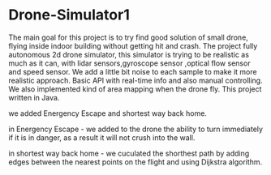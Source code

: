 # Drone-Simulator1
The main goal for this project is to try find good solution of small drone, flying inside indoor building without getting hit and crash. The project fully autonomous 2d drone simulator, this simulator is trying to be realistic as much as it can, with lidar sensors,gyroscope sensor ,optical flow sensor and speed sensor. We add a little bit noise to each sample to make it more realistic approach. Basic API with real-time info and also manual controlling. We also implemented kind of area mapping when the drone fly. This project written in Java.

we added Energency Escape and shortest way back home. 

in Energency Escape -  we added to the drone the ability to turn immediately if it is in danger, as a result it will not crush into the wall.

in shortest way back home  - we cuculated the shorthest path by adding edges between the nearest points on the flight and using Dijkstra algorithm.

